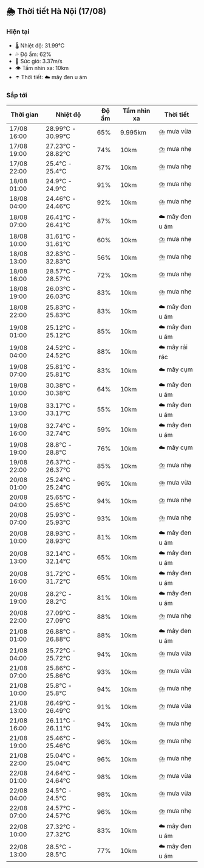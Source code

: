 ## 🌦️ Thời tiết Hà Nội (17/08)

### Hiện tại

- 🌡️ Nhiệt độ: 31.99℃
- 💦 Độ ẩm: 62%
- 💨 Sức gió: 3.37m/s
- 👁️ Tầm nhìn xa: 10km
- ☂️ Thời tiết: ☁️ mây đen u ám

### Sắp tới

| Thời gian | Nhiệt độ | Độ ẩm | Tầm nhìn xa | Thời tiết |
| --- | --- | --- | --- | --- |
| 17/08 16:00 | 28.99℃ - 30.99℃ | 65% | 9.995km | ⛈️ mưa vừa |
| 17/08 19:00 | 27.23℃ - 28.82℃ | 74% | 10km | ⛈️ mưa nhẹ |
| 17/08 22:00 | 25.4℃ - 25.4℃ | 87% | 10km | ⛈️ mưa nhẹ |
| 18/08 01:00 | 24.9℃ - 24.9℃ | 91% | 10km | ⛈️ mưa nhẹ |
| 18/08 04:00 | 24.46℃ - 24.46℃ | 92% | 10km | ⛈️ mưa nhẹ |
| 18/08 07:00 | 26.41℃ - 26.41℃ | 87% | 10km | ☁️ mây đen u ám |
| 18/08 10:00 | 31.61℃ - 31.61℃ | 60% | 10km | ⛈️ mưa nhẹ |
| 18/08 13:00 | 32.83℃ - 32.83℃ | 56% | 10km | ⛈️ mưa nhẹ |
| 18/08 16:00 | 28.57℃ - 28.57℃ | 72% | 10km | ⛈️ mưa nhẹ |
| 18/08 19:00 | 26.03℃ - 26.03℃ | 83% | 10km | ⛈️ mưa nhẹ |
| 18/08 22:00 | 25.83℃ - 25.83℃ | 83% | 10km | ☁️ mây đen u ám |
| 19/08 01:00 | 25.12℃ - 25.12℃ | 85% | 10km | ☁️ mây đen u ám |
| 19/08 04:00 | 24.52℃ - 24.52℃ | 88% | 10km | ☁️ mây rải rác |
| 19/08 07:00 | 25.81℃ - 25.81℃ | 83% | 10km | ☁️ mây cụm |
| 19/08 10:00 | 30.38℃ - 30.38℃ | 64% | 10km | ☁️ mây đen u ám |
| 19/08 13:00 | 33.17℃ - 33.17℃ | 55% | 10km | ☁️ mây đen u ám |
| 19/08 16:00 | 32.74℃ - 32.74℃ | 59% | 10km | ☁️ mây đen u ám |
| 19/08 19:00 | 28.8℃ - 28.8℃ | 76% | 10km | ☁️ mây cụm |
| 19/08 22:00 | 26.37℃ - 26.37℃ | 85% | 10km | ⛈️ mưa nhẹ |
| 20/08 01:00 | 25.24℃ - 25.24℃ | 96% | 10km | ⛈️ mưa vừa |
| 20/08 04:00 | 25.65℃ - 25.65℃ | 94% | 10km | ⛈️ mưa nhẹ |
| 20/08 07:00 | 25.93℃ - 25.93℃ | 93% | 10km | ⛈️ mưa nhẹ |
| 20/08 10:00 | 28.93℃ - 28.93℃ | 81% | 10km | ☁️ mây đen u ám |
| 20/08 13:00 | 32.14℃ - 32.14℃ | 65% | 10km | ☁️ mây đen u ám |
| 20/08 16:00 | 31.72℃ - 31.72℃ | 65% | 10km | ☁️ mây đen u ám |
| 20/08 19:00 | 28.2℃ - 28.2℃ | 81% | 10km | ☁️ mây đen u ám |
| 20/08 22:00 | 27.09℃ - 27.09℃ | 88% | 10km | ⛈️ mưa nhẹ |
| 21/08 01:00 | 26.88℃ - 26.88℃ | 88% | 10km | ☁️ mây đen u ám |
| 21/08 04:00 | 25.72℃ - 25.72℃ | 94% | 10km | ⛈️ mưa vừa |
| 21/08 07:00 | 25.86℃ - 25.86℃ | 93% | 10km | ⛈️ mưa vừa |
| 21/08 10:00 | 25.8℃ - 25.8℃ | 94% | 10km | ⛈️ mưa nhẹ |
| 21/08 13:00 | 26.49℃ - 26.49℃ | 91% | 10km | ⛈️ mưa vừa |
| 21/08 16:00 | 26.11℃ - 26.11℃ | 94% | 10km | ⛈️ mưa nhẹ |
| 21/08 19:00 | 25.46℃ - 25.46℃ | 96% | 10km | ⛈️ mưa nhẹ |
| 21/08 22:00 | 25.04℃ - 25.04℃ | 96% | 10km | ⛈️ mưa nhẹ |
| 22/08 01:00 | 24.64℃ - 24.64℃ | 98% | 10km | ⛈️ mưa vừa |
| 22/08 04:00 | 24.5℃ - 24.5℃ | 98% | 10km | ⛈️ mưa vừa |
| 22/08 07:00 | 24.57℃ - 24.57℃ | 96% | 10km | ⛈️ mưa nhẹ |
| 22/08 10:00 | 27.32℃ - 27.32℃ | 83% | 10km | ☁️ mây đen u ám |
| 22/08 13:00 | 28.5℃ - 28.5℃ | 77% | 10km | ☁️ mây đen u ám |
